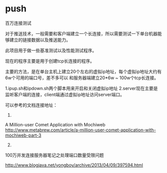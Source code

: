 push
====

百万连接测试

对于推送技术，一般需要和客户端建立一个长连接，所以需要测试一下单台机器能够建立的链接数据以及推送能力。

此项目用于做一些基准测试以及性能测试程序。

现在的程序主要是用于创建tcp长连接的程序。


主要的方法，是在单台主机上建立20个左右的虚拟ip地址，每个虚拟ip地址大约有6w个可用的端口号，差不多可以
和服务器端建立20*6w ~ 100w个tcp长连接。

1.ipup.sh和ipdown.sh两个脚本用来开启和关闭虚拟ip地址
2.server现在主要是监听客户端的连接，client端通过虚拟ip地址访问server端口。



可以参考的文档连接地址：

1.
A Million-user Comet Application with Mochiweb
http://www.metabrew.com/article/a-million-user-comet-application-with-mochiweb-part-3

2.

100万并发连接服务器笔记之处理端口数量受限问题

http://www.blogjava.net/yongboy/archive/2013/04/09/397594.html

